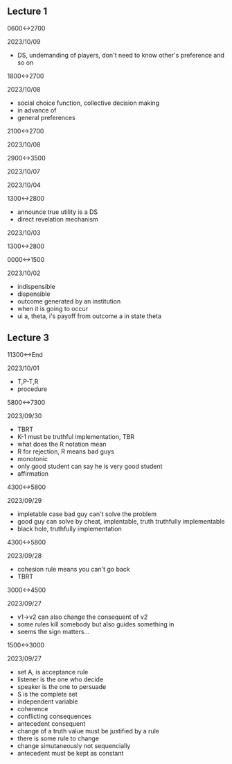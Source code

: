 ## Lecture 1

0600<->2700

2023/10/09

- DS, undemanding of players, don't need to know other's preference and so on

1800<->2700

2023/10/08

- social choice function, collective decision making
- in advance of 
- general preferences

2100<->2700

2023/10/08

2900<->3500

2023/10/07

2023/10/04

1300<->2800

- announce true utility is a DS
- direct revelation mechanism

2023/10/03

1300<->2800

0000<->1500

2023/10/02

- indispensible
- dispensible
- outcome generated by an institution
- when it is going to occur
- ui a, theta, i's payoff from outcome a in state theta

## Lecture 3

11300<->End

2023/10/01

- T,P-T,R
- procedure

5800<->7300

2023/09/30

- TBRT
- K-1 must be truthful implementation, TBR
- what does the R notation mean
- R for rejection, R means bad guys
- monotonic
- only good student can say he is very good student
- affirmation

4300<->5800

2023/09/29

- impletable case bad guy can't solve the problem
- good guy can solve by cheat, implentable, truth truthfully implementable
- black hole, truthfully implementation

4300<->5800

2023/09/28

- cohesion rule means you can't go back
- TBRT

3000<->4500

2023/09/27

- v1->v2 can also change the consequent of v2
- some rules kill somebody but also guides something in
- seems the sign matters...

1500<->3000

2023/09/27

- set A, is acceptance rule
- listener is the one who decide
- speaker is the one to persuade
- S is the complete set
- independent variable
- coherence
- conflicting consequences
- antecedent consequent
- change of a truth value must be justified by a rule
- there is some rule to change
- change simutaneously not sequencially
- antecedent must be kept as constant
